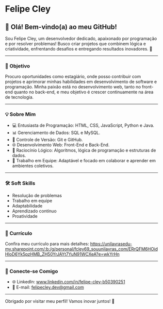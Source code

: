 # Felipe Cley

## 👋 Olá! Bem-vindo(a) ao meu GitHub!

Sou Felipe Cley, um desenvolvedor dedicado, apaixonado por programação e por resolver problemas! Busco criar projetos que combinem lógica e criatividade, enfrentando desafios e entregando resultados inovadores. 🌟

---

### 🎯 **Objetivo**
Procuro oportunidades como estagiário, onde posso contribuir com projetos e aprimorar minhas habilidades em desenvolvimento de software e programação. Minha paixão está no desenvolvimento web, tanto no front-end quanto no back-end, e meu objetivo é crescer continuamente na área de tecnologia.

---

### 💡 **Sobre Mim**
- 💻 Entusiasta de Programação: HTML, CSS, JavaScript, Python e Java.
- 📊 Gerenciamento de Dados: SQL e MySQL.
- 🔗 Controle de Versão: Git e GitHub.
- 🌐 Desenvolvimento Web: Front-End e Back-End.
- 🧠 Raciocínio Lógico: Algoritmos, lógica de programação e estruturas de dados.
- 🤝 Trabalho em Equipe: Adaptável e focado em colaborar e aprender em ambientes coletivos.


---

### 🛠️ **Soft Skills**
- Resolução de problemas  
- Trabalho em equipe  
- Adaptabilidade  
- Aprendizado contínuo
- Proatividade 
---

### 📄 **Currículo**
Confira meu currículo para mais detalhes: https://unilavrasedu-my.sharepoint.com/:b:/g/personal/fcley69_souunilavras_com/ERrQFM6HOidHloD6Yk5pzHMB_ZH50YrJAYt7YuN91WCXeA?e=wkYrHn

---

### 💼 **Conecte-se Comigo**
- 🌐 LinkedIn: www.linkedin.com/in/felipe-cley-b50390251
- 📧 E-mail: felipecley.dev@gmail.com

---

Obrigado por visitar meu perfil! Vamos inovar juntos! 🚀
